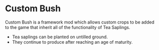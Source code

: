 # Custom Bush

Custom Bush is a framework mod which allows custom crops to be added to the game
that inherit all of the functionality of Tea Saplings.

- Tea saplings can be planted on untilled ground.
- They continue to produce after reaching an age of maturity.